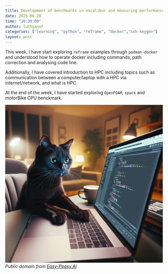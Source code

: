 ```yaml
---
title: Development of benchmarks in excalibur and measuring performance on HPC systems.
date: 2025-06-20
time: "16:30:00"
author: luthyanof
categories: ["learning", "python", "reframe", "docker","ssh-keygen"] 
layout: post
---
```


This week, I have start exploring `reframe` examples through `podman-docker` and understood how to operate docker including commands, path correction and analysing code line.

Additionally, I have covered introduction to HPC including topics such as communication between a computer/laptop with a HPC via internet/network, and what is HPC.

At the end of the week, I have started exploring `OpenFOAM`, `spack` and motorBike CPU benckmark.

![Coding Kitty](/images/2025/06/CodingKitty.png)
*Public domain from [Easy-Peasy.AI](https://easy-peasy.ai/ai-image-generator/images/cat-coding-on-laptop-ingenious-feline-tech-prowess)* 

